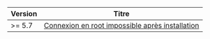 | Version | Titre |
| -- | -- |
| >= 5.7 | [Connexion en root impossible après installation](connection-after-installation.html) |
